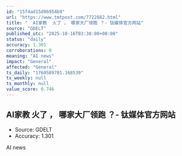 ```yaml
---
id: "15f4ad15d06954b9"
url: "https://www.tmtpost.com/7722882.html"
title: "  AI家教  火了 ， 哪家大厂领跑 ？- 钛媒体官方网站"
source: "GDELT"
published_utc: "2025-10-16T03:30:00+00:00"
status: "daily"
accuracy: 1.301
corroborations: 0
meaning: "AI news"
impact: "General"
affected: "General"
ts_daily: "1760589701.168539"
ts_weekly: null
ts_monthly: null
value_score: 0.746
---
```

##   AI家教  火了 ， 哪家大厂领跑 ？- 钛媒体官方网站

- Source: GDELT
- Accuracy: 1.301

AI news
